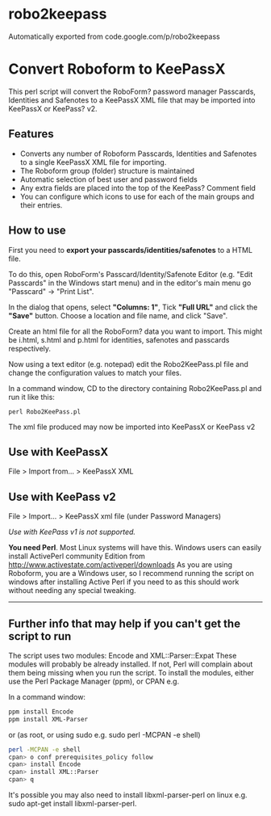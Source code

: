 # robo2keepass
Automatically exported from code.google.com/p/robo2keepass

# Convert Roboform to KeePassX
This perl script will convert the RoboForm? password manager Passcards, Identities and Safenotes to a KeePassX XML file that may be imported into KeePassX or KeePass? v2.

## Features
* Converts any number of Roboform Passcards, Identities and Safenotes to a single KeePassX XML file for importing.
* The Roboform group (folder) structure is maintained
* Automatic selection of best user and password fields
* Any extra fields are placed into the top of the KeePass? Comment field
* You can configure which icons to use for each of the main groups and their entries.

## How to use
First you need to **export your passcards/identities/safenotes** to a HTML file.

To do this, open RoboForm's Passcard/Identity/Safenote Editor (e.g. "Edit Passcards" in the Windows start menu) and in the editor's main menu go "Passcard" -> "Print List".

In the dialog that opens, select **"Columns: 1"**, Tick **"Full URL"** and click the **"Save"** button. Choose a location and file name, and click "Save".

Create an html file for all the RoboForm? data you want to import. This might be i.html, s.html and p.html for identities, safenotes and passcards respectively.

Now using a text editor (e.g. notepad) edit the Robo2KeePass.pl file and change the configuration values to match your files.

In a command window, CD to the directory containing Robo2KeePass.pl and run it like this:

`perl Robo2KeePass.pl`

The xml file produced may now be imported into KeePassX or KeePass v2

## Use with KeePassX

File > Import from... > KeePassX XML

## Use with KeePass v2
File > Import... > KeePassX xml file (under Password Managers)

_Use with KeePass v1 is not supported._

**You need Perl**. Most Linux systems will have this. Windows users can easily install ActivePerl community Edition from http://www.activestate.com/activeperl/downloads As you are using Roboform, you are a Windows user, so I recommend running the script on windows after installing Active Perl if you need to as this should work without needing any special tweaking.

---

## Further info that may help if you can't get the script to run
The script uses two modules: Encode and XML::Parser::Expat
These modules will probably be already installed.
If not, Perl will complain about them being missing when you run the script.
To install the modules, either use the Perl Package Manager (ppm), or CPAN e.g.

In a command window:

```bash
ppm install Encode
ppm install XML-Parser
```

or (as root, or using sudo e.g. sudo perl -MCPAN -e shell)

```bash
perl -MCPAN -e shell
cpan> o conf prerequisites_policy follow
cpan> install Encode
cpan> install XML::Parser
cpan> q
```

It's possible you may also need to install libxml-parser-perl on linux e.g. sudo apt-get install libxml-parser-perl.
